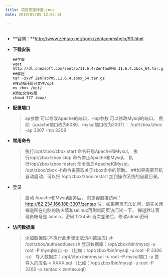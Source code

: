 ```yaml
---
title: 项目管理禅道Linux
date: 2019/05/05 12:07:14

---
```


## 

- **官网：**http://www.zentao.net/book/zentaopmshelp/90.html

- **下载安装**

  ```shell
  ##下载
  wget http://dl.cnezsoft.com/zentao/11.6.4/ZenTaoPMS.11.6.4.zbox_64.tar.gz
  ##解压
  tar -zxvf ZenTaoPMS.11.6.4.zbox_64.tar.gz 
  #移动解压后台文件/opt
  mv zbox /opt/
  #添加文件权限
  chmod 777 zbox/
  ```

  

- **配置端口**

  > ap参数 可以修改Apache的端口，-mp参数 可以修改Mysql的端口。
  > 例如（apache端口改为8080，mysql端口改为3307）：
  > /opt/zbox/zbox -ap 3307 -mp 3308
  
- **常用命令**

  > 执行/opt/zbox/zbox start 命令开启Apache和Mysql。 执行/opt/zbox/zbox stop 命令停止Apache和Mysql。 执行/opt/zbox/zbox restart 命令重启Apache和Mysql。 /opt/zbox/zbox -h命令来获取关于zbox命令的帮助。 ##如果需要开机自动启动，可以把 /opt/zbox/zbox restart 加到操作系统的自启目录。

- 登录

  > 启动 Apache和Mysql服务后， 浏览器直接访问：http://62.234.166.188:3307/zentao 注：如果网页无法访问，请先关闭禅道所在电脑的防火墙和selinux再刷新网页访问试一下。 禅道默认管理员帐号是 admin，密码 123456 首次登录后，修改admin密码

- **访问数据库**

  > 添加数据库(不执行此步骤无法访问数据库) sh /opt/zbox/auth/adduser.sh 登录数据库：/opt/zbox/bin/mysql -u root -P mysql端口 -p  （比如：/opt/zbox/bin/mysql -u root -P 3306 -p） 导入数据库：/opt/zbox/bin/mysql -u root -P mysql端口 -p 要导入的库名 < XXXX.sql （比如：/opt/zbox/bin/mysql -u root -P 3306 -p zentao < zentao.sql）